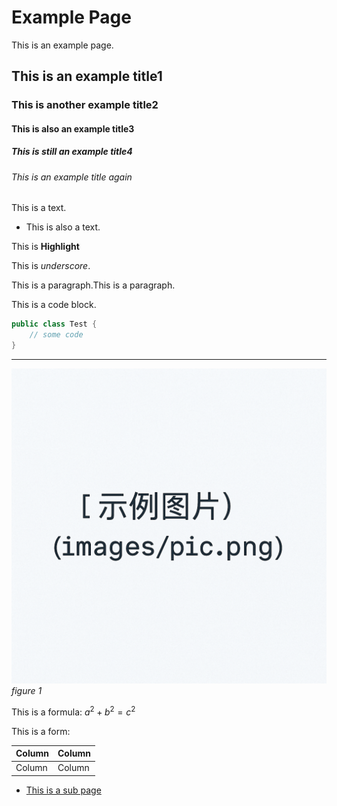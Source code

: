 # Example Page

This is an example page.

## This is an example title1
### This is another example title2
#### This is also an example title3
##### This is still an example title4
###### This is an example title again

This is a text.

- This is also a text.

This is **Highlight**

This is  _underscore_.

This is a paragraph.This is a paragraph.

This is a code block.
```java
public class Test {
    // some code
}
```

---

![example picture](/images/img.png)
 *figure 1*

This is a formula:
$a^2 + b^2 = c^2$

This is a form:

| Column | Column |
|--------|--------|
| Column | Column |

- [This is a sub page](A/sub)
